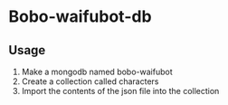 # Bobo-waifubot-db

## Usage
1. Make a mongodb named bobo-waifubot
2. Create a collection called characters
3. Import the contents of the json file into the collection
